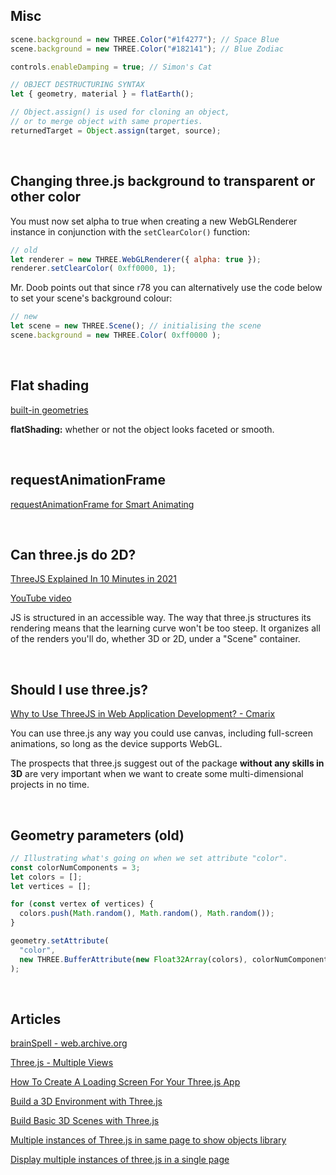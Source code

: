 ## Misc

```js
scene.background = new THREE.Color("#1f4277"); // Space Blue
scene.background = new THREE.Color("#182141"); // Blue Zodiac

controls.enableDamping = true; // Simon's Cat

// OBJECT DESTRUCTURING SYNTAX
let { geometry, material } = flatEarth();

// Object.assign() is used for cloning an object,
// or to merge object with same properties.
returnedTarget = Object.assign(target, source);
```

<br>

## Changing three.js background to transparent or other color

<!-- https://stackoverflow.com/questions/16177056/changing-three-js-background-to-transparent-or-other-color#16177178 -->

You must now set alpha to true when creating a new WebGLRenderer instance in conjunction with the `setClearColor()` function:


```js
// old
let renderer = new THREE.WebGLRenderer({ alpha: true });
renderer.setClearColor( 0xff0000, 1);
```

Mr. Doob points out that since r78 you can alternatively use the code below to set your scene's background colour:

```js
// new
let scene = new THREE.Scene(); // initialising the scene
scene.background = new THREE.Color( 0xff0000 );
```

<br>

## Flat shading

[built-in geometries](https://discoverthreejs.com/book/first-steps/built-in-geometries/)

**flatShading:** whether or not the object looks faceted or smooth.

<br>

## requestAnimationFrame

[requestAnimationFrame for Smart Animating](https://www.paulirish.com/2011/requestanimationframe-for-smart-animating/)

<br>

## Can three.js do 2D?

[ThreeJS Explained In 10 Minutes in 2021](https://www.kofi-group.com/threejs-explained-in-10-minutes/)

[YouTube video](https://www.youtube.com/watch?v=ZiT2tN2eEro)

JS is structured in an accessible way. The way that three.js structures its rendering means that the learning curve won't be too steep. It organizes all of the renders you'll do, whether 3D or 2D, under a "Scene" container.

<br>

## Should I use three.js?

[Why to Use ThreeJS in Web Application Development? - Cmarix](https://www.cmarix.com/blog/why-to-use-threejs-in-web-application-development/)

You can use three.js any way you could use canvas, including full-screen animations, so long as the device supports WebGL.

The prospects that three.js suggest out of the package **without any skills in 3D** are very important when we want to create some multi-dimensional projects in no time.

<br>

## Geometry parameters (old)

```js
// Illustrating what's going on when we set attribute "color".
const colorNumComponents = 3;
let colors = [];
let vertices = [];

for (const vertex of vertices) {
  colors.push(Math.random(), Math.random(), Math.random());
}

geometry.setAttribute(
  "color",
  new THREE.BufferAttribute(new Float32Array(colors), colorNumComponents)
);
```

<br>



## Articles

[brainSpell - web.archive.org](https://web.archive.org/web/20180206125803/http://brainspell.org/article/24996404)

[Three.js - Multiple Views](https://ryansblog.xyz/post/e2610e26-ffea-4594-97e2-703cef49d614)

[How To Create A Loading Screen For Your Three.js App](https://www.youtube.com/watch?v=zMzuPIiznQ4)

[Build a 3D Environment with Three.js](https://www.codecademy.com/article/brandondusch/build-a-3d-environment-with-three-js)

[Build Basic 3D Scenes with Three.js](https://javascript.plainenglish.io/three-js-lesson-1-building-basic-3d-scenes-with-three-js-e06d05c28feb)

[Multiple instances of Three.js in same page to show objects library](https://discourse.threejs.org/t/multiple-instances-of-three-js-in-same-page-to-show-objects-library/18341)

[Display multiple instances of three.js in a single page](https://stackoverflow.com/questions/33959538/display-multiple-instances-of-three-js-in-a-single-page)
